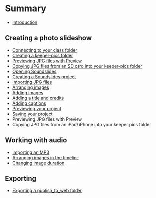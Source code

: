 # Summary

* [Introduction](README.md)

## Creating a photo slideshow
* [Connecting to your class folder](connecting-to-your-class-folder.md)
* [Creating a keeper-pics folder](creating-a-folder-of-keeper-pics.md)
* [Previewing JPG files with Preview](previewing-jpg-files-with-preview.md)
* [Copying JPG files from an SD card into your keeper-pics folder](copying-jpg-files-from-an-sd-card-into-your-keeper-pics-folder.md)
* [Opening Soundslides](opening-soundslides.md)
* [Creating a Soundslides project](creating-a-soundslides-project.md)
* [Importing JPG files](importing-jpg-files.md)
* [Arranging images](arranging-images.md)
* [Adding images](adding-images.md)
* [Adding a title and credits](adding-a-title-and-credits.md)
* [Adding captions](adding-captions.md)
* [Previewing your project](previewing-your-project.md)
* [Saving your project](saving-your-project.md)
* Previewing JPG files with Preview
* Copying JPG files from an iPad&sol; iPhone into your keeper pics folder

## Working with audio
* [Importing an MP3](importing-an-mp3.md)
* [Arranging images in the timeline](arranging-images-over-the-timeline.md)
* [Changing image duration](changing-image-duration.md)

## Exporting
* [Exporting a publish\_to\_web folder](exporting-a-publishtoweb-folder.md)

